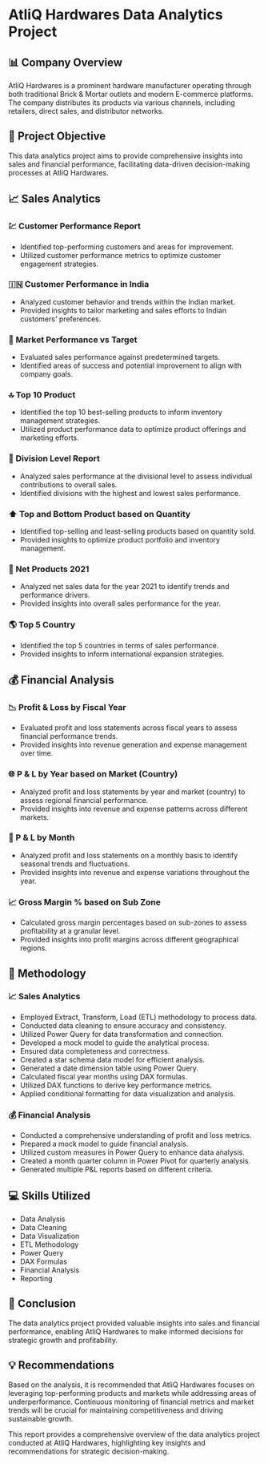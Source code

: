 # AtliQ Hardwares Data Analytics Project

## :bar_chart: Company Overview

AtliQ Hardwares is a prominent hardware manufacturer operating through both traditional Brick & Mortar outlets and modern E-commerce platforms. The company distributes its products via various channels, including retailers, direct sales, and distributor networks.

## :dart: Project Objective

This data analytics project aims to provide comprehensive insights into sales and financial performance, facilitating data-driven decision-making processes at AtliQ Hardwares.

## :chart_with_upwards_trend: Sales Analytics

### :chart: Customer Performance Report

- Identified top-performing customers and areas for improvement.
- Utilized customer performance metrics to optimize customer engagement strategies.

### :india: Customer Performance in India

- Analyzed customer behavior and trends within the Indian market.
- Provided insights to tailor marketing and sales efforts to Indian customers' preferences.

### :dart: Market Performance vs Target

- Evaluated sales performance against predetermined targets.
- Identified areas of success and potential improvement to align with company goals.

### :top: Top 10 Product

- Identified the top 10 best-selling products to inform inventory management strategies.
- Utilized product performance data to optimize product offerings and marketing efforts.

### :office: Division Level Report

- Analyzed sales performance at the divisional level to assess individual contributions to overall sales.
- Identified divisions with the highest and lowest sales performance.

### :arrow_up: Top and Bottom Product based on Quantity

- Identified top-selling and least-selling products based on quantity sold.
- Provided insights to optimize product portfolio and inventory management.

### :calendar: Net Products 2021

- Analyzed net sales data for the year 2021 to identify trends and performance drivers.
- Provided insights into overall sales performance for the year.

### :earth_americas: Top 5 Country

- Identified the top 5 countries in terms of sales performance.
- Provided insights to inform international expansion strategies.

## :moneybag: Financial Analysis

### :chart_with_downwards_trend: Profit & Loss by Fiscal Year

- Evaluated profit and loss statements across fiscal years to assess financial performance trends.
- Provided insights into revenue generation and expense management over time.

### :globe_with_meridians: P & L by Year based on Market (Country)

- Analyzed profit and loss statements by year and market (country) to assess regional financial performance.
- Provided insights into revenue and expense patterns across different markets.

### :calendar: P & L by Month

- Analyzed profit and loss statements on a monthly basis to identify seasonal trends and fluctuations.
- Provided insights into revenue and expense variations throughout the year.

### :chart_with_upwards_trend: Gross Margin % based on Sub Zone

- Calculated gross margin percentages based on sub-zones to assess profitability at a granular level.
- Provided insights into profit margins across different geographical regions.

## :wrench: Methodology

### :chart_with_upwards_trend: Sales Analytics

- Employed Extract, Transform, Load (ETL) methodology to process data.
- Conducted data cleaning to ensure accuracy and consistency.
- Utilized Power Query for data transformation and connection.
- Developed a mock model to guide the analytical process.
- Ensured data completeness and correctness.
- Created a star schema data model for efficient analysis.
- Generated a date dimension table using Power Query.
- Calculated fiscal year months using DAX formulas.
- Utilized DAX functions to derive key performance metrics.
- Applied conditional formatting for data visualization and analysis.

### :moneybag: Financial Analysis

- Conducted a comprehensive understanding of profit and loss metrics.
- Prepared a mock model to guide financial analysis.
- Utilized custom measures in Power Query to enhance data analysis.
- Created a month quarter column in Power Pivot for quarterly analysis.
- Generated multiple P&L reports based on different criteria.

## :computer: Skills Utilized

- Data Analysis
- Data Cleaning
- Data Visualization
- ETL Methodology
- Power Query
- DAX Formulas
- Financial Analysis
- Reporting

## :tada: Conclusion

The data analytics project provided valuable insights into sales and financial performance, enabling AtliQ Hardwares to make informed decisions for strategic growth and profitability.

## :bulb: Recommendations

Based on the analysis, it is recommended that AtliQ Hardwares focuses on leveraging top-performing products and markets while addressing areas of underperformance. Continuous monitoring of financial metrics and market trends will be crucial for maintaining competitiveness and driving sustainable growth.

This report provides a comprehensive overview of the data analytics project conducted at AtliQ Hardwares, highlighting key insights and recommendations for strategic decision-making.
